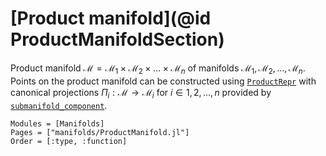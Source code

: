 # [Product manifold](@id ProductManifoldSection)

Product manifold $\mathcal M = \mathcal{M}_1 × \mathcal{M}_2 × … × \mathcal{M}_n$ of manifolds $\mathcal{M}_1, \mathcal{M}_2, …, \mathcal{M}_n$.
Points on the product manifold can be constructed using [`ProductRepr`](@ref) with canonical projections $Π_i : \mathcal{M} → \mathcal{M}_i$ for $i ∈ 1, 2, …, n$ provided by [`submanifold_component`](@ref).

```@autodocs
Modules = [Manifolds]
Pages = ["manifolds/ProductManifold.jl"]
Order = [:type, :function]
```
